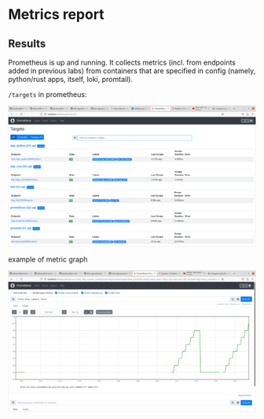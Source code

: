 # Metrics report

## Results

Prometheus is up and running. It collects metrics (incl. from endpoints added in previous labs) from containers that are specified in config (namely, python/rust apps, itself, loki, promtail).

`/targets` in prometheus:

![all targets present](report_artifacts/prometheus_targets.png)

example of metric graph

![flask total requests graph](report_artifacts/prometheus_graph.png)
